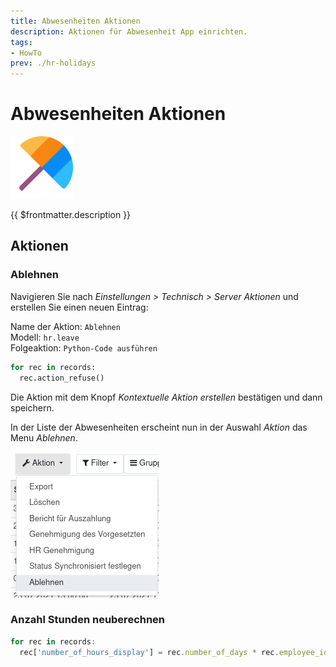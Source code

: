 ```yaml
---
title: Abwesenheiten Aktionen
description: Aktionen für Abwesenheit App einrichten.
tags:
- HowTo
prev: ./hr-holidays
---
```

# Abwesenheiten Aktionen
![icons_odoo_hr_holidays](attachments/icons_odoo_hr_holidays.png)

{{ $frontmatter.description }}

## Aktionen

### Ablehnen

Navigieren Sie nach *Einstellungen > Technisch > Server Aktionen* und erstellen Sie einen neuen Eintrag:

Name der Aktion: `Ablehnen`\
Modell: `hr.leave`\
Folgeaktion: `Python-Code ausführen`

```python
for rec in records:  
  rec.action_refuse()
```

Die Aktion mit dem Knopf *Kontextuelle Aktion erstellen* bestätigen und dann speichern.

In der Liste der Abwesenheiten erscheint nun in der Auswahl *Aktion* das Menu *Ablehnen*.

![](attachments/Aktionen%20Abwesenheitszeiten%20Ablehnen.png)

### Anzahl Stunden neuberechnen

```js
for rec in records:
  rec['number_of_hours_display'] = rec.number_of_days * rec.employee_id.sudo().resource_id.calendar_id.hours_per_day
```